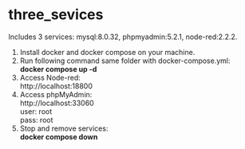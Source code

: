# three_sevices
Includes 3 services: mysql:8.0.32, phpmyadmin:5.2.1, node-red:2.2.2.

1. Install docker and docker compose on your machine.
2. Run following command same folder with docker-compose.yml:<br/>
	**docker compose up -d**
3. Access Node-red:<br/>
	http://localhost:18800
4. Access phpMyAdmin:<br/>
	http://localhost:33060<br/>
	user: root<br/>
	pass: root
5. Stop and remove services:<br/>
	**docker compose down**